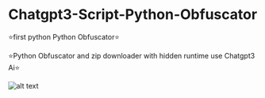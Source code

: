 # Chatgpt3-Script-Python-Obfuscator

⭐️first python Python Obfuscator⭐️

⭐️Python Obfuscator and zip downloader with hidden runtime use Chatgpt3 Ai⭐️

![alt text](https://blogs.chapman.edu/wp-content/uploads/sites/28/2023/01/chatgpt-image.jpg)
 
 
